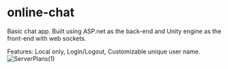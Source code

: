 # online-chat
Basic chat app.
Built using ASP.net as the back-end and Unity engine as the front-end with web sockets.

Features: Local only, Login/Logout, Customizable unique user name.
![ServerPlans(1)](https://github.com/user-attachments/assets/38aad2f6-06aa-4e76-a3d7-a63217b28f8d)
